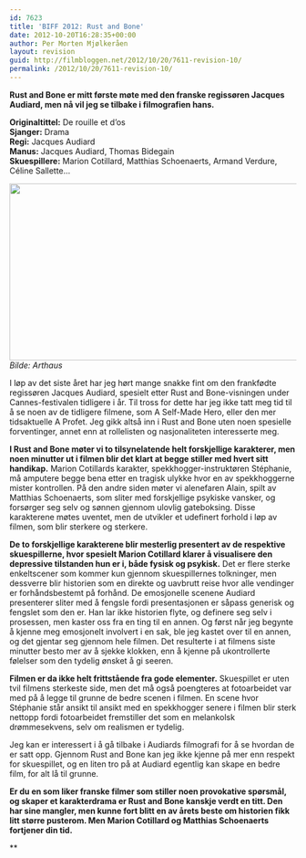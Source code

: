 ```yaml
---
id: 7623
title: 'BIFF 2012: Rust and Bone'
date: 2012-10-20T16:28:35+00:00
author: Per Morten Mjølkeråen
layout: revision
guid: http://filmbloggen.net/2012/10/20/7611-revision-10/
permalink: /2012/10/20/7611-revision-10/
---
```

**Rust and Bone er mitt første møte med den franske regissøren Jacques Audiard, men nå vil jeg se tilbake i filmografien hans.** 

**Originaltittel:** De rouille et d&#8217;os  
**Sjanger:** Drama  
**Regi:** Jacques Audiard  
**Manus:** Jacques Audiard, Thomas Bidegain  
**Skuespillere:** Marion Cotillard, Matthias Schoenaerts, Armand Verdure, Céline Sallette&#8230;

<a href="http://filmbloggen.net/?attachment_id=7613" rel="attachment wp-att-7613"><img class="alignnone size-large wp-image-7613" src="http://filmbloggen.net/wp-content/uploads//2012/10/13-620x310.jpg" alt="" width="620" height="310" /></a>  
_Bilde: Arthaus_

I løp av det siste året har jeg hørt mange snakke fint om den frankfødte regissøren Jacques Audiard, spesielt etter Rust and Bone-visningen under Cannes-festivalen tidligere i år. Til tross for dette har jeg ikke tatt meg tid til å se noen av de tidligere filmene, som A Self-Made Hero, eller den mer tidsaktuelle A Profet. Jeg gikk altså inn i Rust and Bone uten noen spesielle forventinger, annet enn at rollelisten og nasjonaliteten interesserte meg.

**I Rust and Bone møter vi to tilsynelatende helt forskjellige karakterer, men noen minutter ut i filmen blir det klart at begge stiller med hvert sitt handikap.** Marion Cotillards karakter, spekkhogger-instruktøren Stéphanie, må amputere begge bena etter en tragisk ulykke hvor en av spekkhoggerne mister kontrollen. På den andre siden møter vi alenefaren Alain, spilt av Matthias Schoenaerts, som sliter med forskjellige psykiske vansker, og forsørger seg selv og sønnen gjennom ulovlig gateboksing. Disse karakterene møtes uventet, men de utvikler et udefinert forhold i løp av filmen, som blir sterkere og sterkere.

**De to forskjellige karakterene blir mesterlig presentert av de respektive skuespillerne, hvor spesielt Marion Cotillard klarer å visualisere den depressive tilstanden hun er i, både fysisk og psykisk.** Det er flere sterke enkeltscener som kommer kun gjennom skuespillernes tolkninger, men dessverre blir historien som en direkte og uavbrutt reise hvor alle vendinger er forhåndsbestemt på forhånd. De emosjonelle scenene Audiard presenterer sliter med å fengsle fordi presentasjonen er såpass generisk og fengslet som den er. Han lar ikke historien flyte, og definere seg selv i prosessen, men kaster oss fra en ting til en annen. Og først når jeg begynte å kjenne meg emosjonelt involvert i en sak, ble jeg kastet over til en annen, og det gjentar seg gjennom hele filmen. Det resulterte i at filmens siste minutter besto mer av å sjekke klokken, enn å kjenne på ukontrollerte følelser som den tydelig ønsket å gi seeren.

**Filmen er da ikke helt frittstående fra gode elementer.** Skuespillet er uten tvil filmens sterkeste side, men det må også poengteres at fotoarbeidet var med på å legge til grunne de bedre scenen i filmen. En scene hvor Stéphanie står ansikt til ansikt med en spekkhogger senere i filmen blir sterk nettopp fordi fotoarbeidet fremstiller det som en melankolsk drømmesekvens, selv om realismen er tydelig.

Jeg kan er interessert i å gå tilbake i Audiards filmografi for å se hvordan de er satt opp. Gjennom Rust and Bone kan jeg ikke kjenne på mer enn respekt for skuespillet, og en liten tro på at Audiard egentlig kan skape en bedre film, for alt lå til grunne.

**Er du en som liker franske filmer som stiller noen provokative spørsmål, og skaper et karakterdrama er Rust and Bone kanskje verdt en titt. Den har sine mangler, men kunne fort blitt en av årets beste om historien fikk litt større pusterom. Men Marion Cotillard og Matthias Schoenaerts fortjener din tid.**


** 

<div class="video-shortcode">
</div>

</strong>